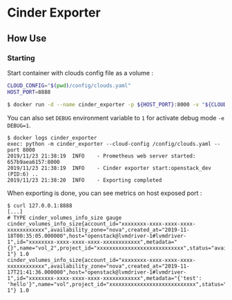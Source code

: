# Cinder Exporter

## How Use

### Starting

Start container with clouds config file as a volume :

```bash
CLOUD_CONFIG="$(pwd)/config/clouds.yaml"
HOST_PORT=8888

$ docker run -d --name cinder_exporter -p ${HOST_PORT}:8000 -v "${CLOUD_CONFIG}:/config/clouds.yaml" cinder-exporter:v1.0
```

You can also set `DEBUG` environment variable to `1` for activate debug mode `-e DEBUG=1`.

```
$ docker logs cinder_exporter
exec: python -m cinder_exporter --cloud-config /config/clouds.yaml --port 8000
2019/11/23 21:38:19  INFO    - Prometheus web server started: 657b9aea6157:8000
2019/11/23 21:38:19  INFO    - Cinder exporter start:openstack_dev (PID:6) ..
2019/11/23 21:38:20  INFO    - Exporting completed
```

When exporting is done, you can see metrics on host exposed port :

```
$ curl 127.0.0.1:8888
[...]
# TYPE cinder_volumes_info_size gauge
cinder_volumes_info_size{account_id="xxxxxxxx-xxxx-xxxx-xxxx-xxxxxxxxxxxx",availability_zone="nova",created_at="2019-11-18T00:35:05.000000",host="openstack@lvmdriver-1#lvmdriver-1",id="xxxxxxxx-xxxx-xxxx-xxxx-xxxxxxxxxxxx",metadata="{}",name="vol_2",project_id="xxxxxxxxxxxxxxxxxxxxxxxxxxxx",status="available",volume_type="lvmdriver-1"} 1.0
cinder_volumes_info_size{account_id="xxxxxxxx-xxxx-xxxx-xxxx-xxxxxxxxxxxx",availability_zone="nova",created_at="2019-11-17T21:41:36.000000",host="openstack@lvmdriver-1#lvmdriver-1",id="xxxxxxxx-xxxx-xxxx-xxxx-xxxxxxxxxxxx",metadata="{'test': 'hello'}",name="vol",project_id="xxxxxxxxxxxxxxxxxxxxxxxxxxxx",status="available",volume_type="lvmdriver-1"} 1.0
```
